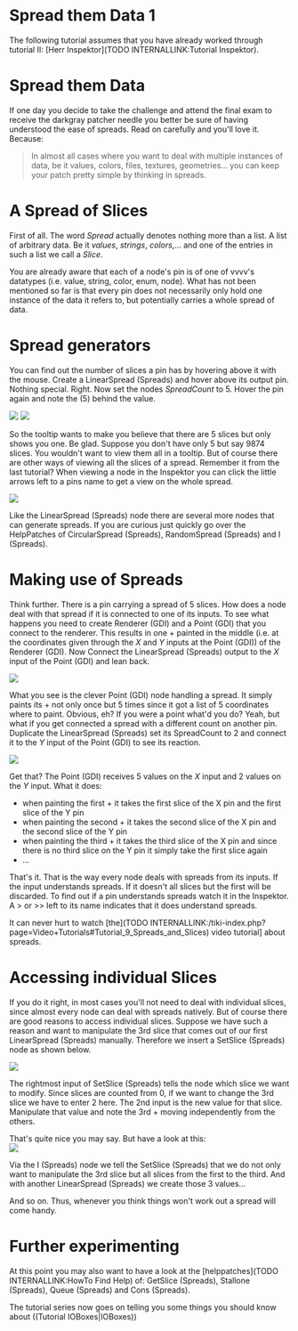 # Spread them Data 1
The following tutorial assumes that you have already worked through tutorial II: [Herr Inspektor](TODO INTERNALLINK:Tutorial Inspektor).  

# Spread them Data
If one day you decide to take the challenge and attend the final exam to receive the darkgray patcher needle you better be sure of having understood the ease of spreads. Read on carefully and you'll love it. Because:  

>In almost all cases where you want to deal with multiple instances of data, be it values, colors, files, textures, geometries... you can keep your patch pretty simple by thinking in spreads.  

# A Spread of Slices
First of all. The word *Spread* actually denotes nothing more than a list. A list of arbitrary data. Be it *values*, *strings*, *colors*,... and one of the entries in such a list we call a *Slice*.   

You are already aware that each of a node's pin is of one of vvvv's datatypes (i.e. value, string, color, enum, node). What has not been  mentioned so far is that every pin does not necessarily only hold one instance of the data it refers to, but potentially carries a whole spread of data.  

# Spread generators
You can find out the number of slices a pin has by hovering above it with the mouse. Create a <span class="node">LinearSpread (Spreads)</span> and hover above its output pin. Nothing special. Right. Now set the nodes *SpreadCount* to 5. Hover the pin again and note the (5) behind the value.   

![](~/img/linear1.png "") ![](~/img/linear5.png "")  

So the tooltip wants to make you believe that there are 5 slices but only shows you one. Be glad. Suppose you don't have only 5 but say 9874 slices. You wouldn't want to view them all in a tooltip. But of course there are other ways of viewing all the slices of a spread. Remember it from the last tutorial? When viewing a node in the Inspektor you can click the little arrows left to a pins name to get a view on the whole spread.  

![](~/img/sliceview.png "")  

Like the <span class="node">LinearSpread (Spreads)</span> node there are several more nodes that can generate spreads. If you are curious just quickly go over the HelpPatches of <span class="node">CircularSpread (Spreads)</span>, <span class="node">RandomSpread (Spreads)</span> and <span class="node">I (Spreads)</span>.  

# Making use of Spreads
Think further. There is a pin carrying a spread of 5 slices. How does a node deal with that spread if it is connected to one of its inputs. To see what happens you need to create <span class="node">Renderer (GDI)</span> and a <span class="node">Point (GDI)</span> that you connect to the renderer. This results in one + painted in the middle (i.e. at the coordinates given through the *X* and *Y* inputs at the <span class="node">Point (GDI)</span>) of the <span class="node">Renderer (GDI)</span>. Now Connect the <span class="node">LinearSpread (Spreads)</span> output to the *X* input of the <span class="node">Point (GDI)</span> and lean back.   

![](~/img/spreadpoint.jpg "")  

What you see is the clever <span class="node">Point (GDI)</span> node handling a spread. It simply paints its + not only once but 5 times since it got a list of 5 coordinates where to paint. Obvious, eh? If you were a point what'd you do? Yeah, but what if you get connected a spread with a different count on another pin. Duplicate the <span class="node">LinearSpread (Spreads)</span> set its SpreadCount to 2 and connect it to the *Y* input of the <span class="node">Point (GDI)</span> to see its reaction.   

![](~/img/doublespreadpoint.jpg "")  

Get that? The <span class="node">Point (GDI)</span> receives 5 values on the *X* input and 2 values on the *Y* input. What it does:   
* when painting the first + it takes the first slice of the X pin and the first slice of the Y pin  
* when painting the second + it takes the second slice of the X pin and the second slice of the Y pin  
* when painting the third + it takes the third slice of the X pin and since there is no third slice on the Y pin it simply take the first slice again  
* ...  

That's it. That is the way every node deals with spreads from its inputs. If the input understands spreads. If it doesn't all slices but the first will be discarded. To find out if a pin understands spreads watch it in the Inspektor. A > or >> left to its name indicates that it does understand spreads.   

It can never hurt to watch [the](TODO INTERNALLINK:/tiki-index.php?page=Video+Tutorials#Tutorial_9_Spreads_and_Slices) video tutorial] about spreads.  

# Accessing individual Slices
If you do it right, in most cases you'll not need to deal with individual slices, since almost every node can deal with spreads natively. But of course there are good reasons to access individual slices. Suppose we have such a reason and want to manipulate the 3rd slice that comes out of our first <span class="node">LinearSpread (Spreads)</span> manually. Therefore we insert a <span class="node">SetSlice (Spreads)</span> node as shown below.  
 
![](~/img/setslices.jpg "")  

The rightmost input of <span class="node">SetSlice (Spreads)</span> tells the node which slice we want to modify. Since slices are counted from 0, if we want to change the 3rd slice we have to enter 2 here. The 2nd input is the new value for that slice. Manipulate that value and note the 3rd + moving independently from the others.   

That's quite nice you may say. But have a look at this:  
![](~/img/setslicesadvanced.jpg "")  

Via the <span class="node">I (Spreads)</span> node we tell the <span class="node">SetSlice (Spreads)</span> that we do not only want to manipulate the 3rd slice but all slices from the first to the third. And with another <span class="node">LinearSpread (Spreads)</span> we create those 3 values...  

And so on. Thus, whenever you think things won't work out a spread will come handy.   

# Further experimenting
At this point you may also want to have a look at the [helppatches](TODO INTERNALLINK:HowTo Find Help) of: <span class="node">GetSlice (Spreads)</span>, <span class="node">Stallone (Spreads)</span>, <span class="node">Queue (Spreads)</span> and <span class="node">Cons (Spreads)</span>.  

The tutorial series now goes on telling you some things you should know about ((Tutorial IOBoxes|IOBoxes))
